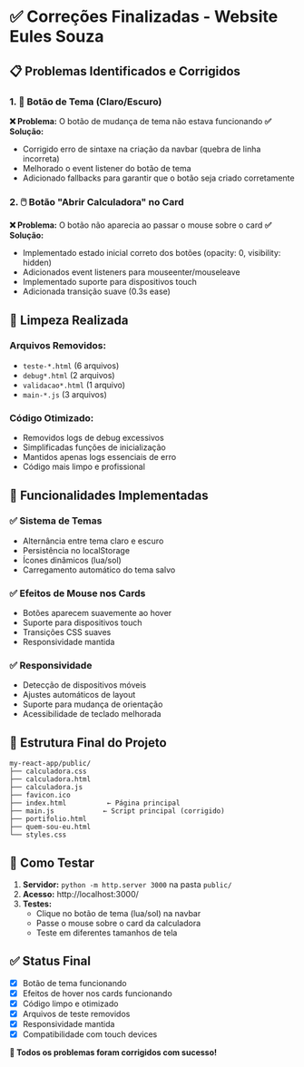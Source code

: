 # ✅ Correções Finalizadas - Website Eules Souza

## 📋 Problemas Identificados e Corrigidos

### 1. 🌙 **Botão de Tema (Claro/Escuro)**
**❌ Problema:** O botão de mudança de tema não estava funcionando
**✅ Solução:** 
- Corrigido erro de sintaxe na criação da navbar (quebra de linha incorreta)
- Melhorado o event listener do botão de tema
- Adicionado fallbacks para garantir que o botão seja criado corretamente

### 2. 🖱️ **Botão "Abrir Calculadora" no Card**
**❌ Problema:** O botão não aparecia ao passar o mouse sobre o card
**✅ Solução:**
- Implementado estado inicial correto dos botões (opacity: 0, visibility: hidden)
- Adicionados event listeners para mouseenter/mouseleave
- Implementado suporte para dispositivos touch
- Adicionada transição suave (0.3s ease)

## 🧹 Limpeza Realizada

### Arquivos Removidos:
- `teste-*.html` (6 arquivos)
- `debug*.html` (2 arquivos) 
- `validacao*.html` (1 arquivo)
- `main-*.js` (3 arquivos)

### Código Otimizado:
- Removidos logs de debug excessivos
- Simplificadas funções de inicialização
- Mantidos apenas logs essenciais de erro
- Código mais limpo e profissional

## 🎯 Funcionalidades Implementadas

### ✅ Sistema de Temas
- Alternância entre tema claro e escuro
- Persistência no localStorage
- Ícones dinâmicos (lua/sol)
- Carregamento automático do tema salvo

### ✅ Efeitos de Mouse nos Cards
- Botões aparecem suavemente ao hover
- Suporte para dispositivos touch
- Transições CSS suaves
- Responsividade mantida

### ✅ Responsividade
- Detecção de dispositivos móveis
- Ajustes automáticos de layout
- Suporte para mudança de orientação
- Acessibilidade de teclado melhorada

## 🔧 Estrutura Final do Projeto

```
my-react-app/public/
├── calculadora.css
├── calculadora.html
├── calculadora.js
├── favicon.ico
├── index.html          ← Página principal
├── main.js            ← Script principal (corrigido)
├── portifolio.html
├── quem-sou-eu.html
└── styles.css
```

## 🚀 Como Testar

1. **Servidor:** `python -m http.server 3000` na pasta `public/`
2. **Acesso:** http://localhost:3000/
3. **Testes:**
   - Clique no botão de tema (lua/sol) na navbar
   - Passe o mouse sobre o card da calculadora
   - Teste em diferentes tamanhos de tela

## ✅ Status Final

- [x] Botão de tema funcionando
- [x] Efeitos de hover nos cards funcionando  
- [x] Código limpo e otimizado
- [x] Arquivos de teste removidos
- [x] Responsividade mantida
- [x] Compatibilidade com touch devices

**🎉 Todos os problemas foram corrigidos com sucesso!**
